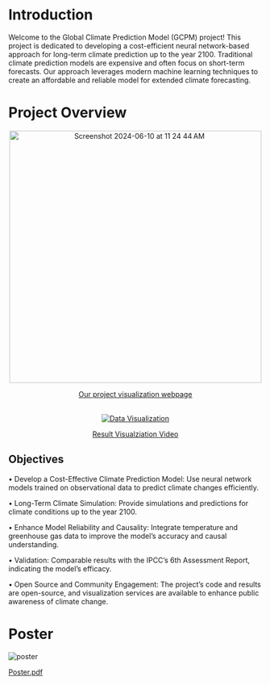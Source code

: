 # Introduction

Welcome to the Global Climate Prediction Model (GCPM) project! This project is dedicated to developing a cost-efficient neural network-based approach for long-term climate prediction up to the year 2100. Traditional climate prediction models are expensive and often focus on short-term forecasts. Our approach leverages modern machine learning techniques to create an affordable and reliable model for extended climate forecasting.


# Project Overview


<!-- Screenshot with a link to your webpage -->
<div align="center">
  <a href="https://climateprediction.xyz" target="_blank">
    <img width="500" alt="Screenshot 2024-06-10 at 11 24 44 AM" src="https://github.com/ClimatePrediction2100/.github/assets/70141850/ebcf1884-2e71-4c80-b3f1-9b2727073715">
  </a>
  <p><a href="https://climateprediction.xyz" target="_blank">Our project visualization webpage</a></p>
</div>

<!-- Add some spacing between elements -->
<br>


<div align="center">
  <a href="https://youtu.be/IabjwhqKuio" target="_blank">
    <img src="http://img.youtube.com/vi/IabjwhqKuio/0.jpg" alt="Data Visualization">
  </a>
  <p><a href="https://youtu.be/IabjwhqKuio" target="_blank">Result Visualziation Video</a></p>
</div>





## Objectives

•	Develop a Cost-Effective Climate Prediction Model: Use neural network models trained on observational data to predict climate changes efficiently.

•	Long-Term Climate Simulation: Provide simulations and predictions for climate conditions up to the year 2100.

•	Enhance Model Reliability and Causality: Integrate temperature and greenhouse gas data to improve the model’s accuracy and causal understanding.

•	Validation: Comparable results with the IPCC’s 6th Assessment Report, indicating the model’s efficacy.

•	Open Source and Community Engagement: The project’s code and results are open-source, and visualization services are available to enhance public awareness of climate change.




# Poster
![poster](https://github.com/user-attachments/assets/aad44ef7-09a4-4839-9229-841847472421)

[Poster.pdf](https://github.com/user-attachments/files/16648331/default.pdf)

